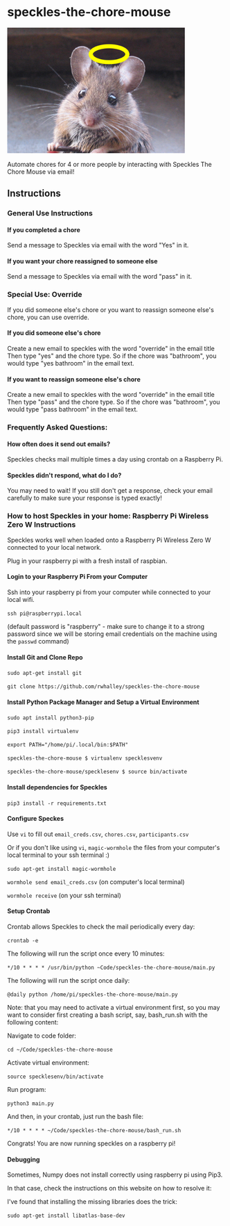 # speckles-the-chore-mouse

<img src="./img/speckles.png" alt="Apodemus_sylvaticus_bosmuis" style="zoom:40%;" />

Automate chores for 4 or more people by interacting with Speckles The Chore Mouse via email!

## Instructions

### General Use Instructions
#### If you completed a chore
Send a message to Speckles via email with the word "Yes" in it.
#### If you want your chore reassigned to someone else
Send a message to Speckles via email with the word "pass" in it.

### Special Use: Override
If you did someone else's chore or you want to reassign someone else's chore, you can use override.
#### If you did someone else's chore
Create a new email to speckles with the word "override" in the email title
Then type "yes" and the chore type. So if the chore was "bathroom", you would type "yes bathroom" in the email text.
#### If you want to reassign someone else's chore
Create a new email to speckles with the word "override" in the email title
Then type "pass" and the chore type. So if the chore was "bathroom", you would type "pass bathroom" in the email text.

### Frequently Asked Questions:

#### How often does it send out emails?

Speckles checks mail multiple times a day using crontab on a Raspberry Pi.

#### Speckles didn't respond, what do I do?

You may need to wait! If you still don't get a response, check your email carefully to make sure your response is typed exactly!

### How to host Speckles in your home: Raspberry Pi Wireless Zero W Instructions

Speckles works well when loaded onto a Raspberry Pi Wireless Zero W connected to your local network.

Plug in your raspberry pi with a fresh install of raspbian.

#### Login to your Raspberry Pi From your Computer

Ssh into your raspberry pi from your computer while connected to your local wifi.

`ssh pi@raspberrypi.local`

(default password is "raspberry" - make sure to change it to a strong password since we will be storing email credentials on the machine using the `passwd` command)

#### Install Git and Clone Repo

`sudo apt-get install git`

`git clone https://github.com/rwhalley/speckles-the-chore-mouse`

#### Install Python Package Manager and Setup a Virtual Environment

`sudo apt install python3-pip`

`pip3 install virtualenv`

`export PATH="/home/pi/.local/bin:$PATH"`

`speckles-the-chore-mouse $ virtualenv specklesvenv`

`speckles-the-chore-mouse/specklesenv $ source bin/activate`

#### Install dependencies for Speckles

`pip3 install -r requirements.txt`

#### Configure Speckes

Use `vi` to fill out `email_creds.csv`, `chores.csv`, `participants.csv`

Or if you don't like using `vi`, `magic-wormhole` the files from your computer's local terminal to your ssh terminal :)

`sudo apt-get install magic-wormhole`

`wormhole send email_creds.csv` (on computer's local terminal)

`wormhole receive` (on your ssh terminal)

#### Setup Crontab 

Crontab allows Speckles to check the mail periodically every day:

`crontab -e`

The following will run the script once every 10 minutes:

`*/10 * * * * /usr/bin/python ~Code/speckles-the-chore-mouse/main.py`

The following will run the script once daily:

`@daily python /home/pi/speckles-the-chore-mouse/main.py`

Note: that you may need to activate a virtual environment first, so you may want to consider first creating a bash script, say, bash_run.sh with the following content:

Navigate to code folder:

`cd ~/Code/speckles-the-chore-mouse` 

Activate virtual environment:

`source specklesenv/bin/activate`

Run program:

`python3 main.py`

And then, in your crontab, just run the bash file:

`*/10 * * * * ~/Code/speckles-the-chore-mouse/bash_run.sh`

Congrats! You are now running speckles on a raspberry pi!

#### Debugging

Sometimes, Numpy does not install correctly using raspberry pi using Pip3.

In that case, check the instructions on this website on how to resolve it:

[Numpy Website]: https://numpy.org/devdocs/user/troubleshooting-importerror.html

I've found that installing the missing libraries does the trick:

`sudo apt-get install libatlas-base-dev`

